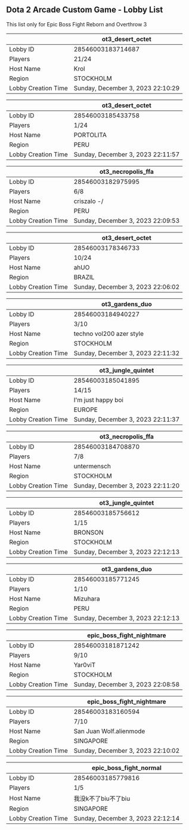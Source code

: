 ## Dota 2 Arcade Custom Game - Lobby List

This list only for Epic Boss Fight Reborn and Overthrow 3

|  | ot3_desert_octet |
| ------ | ------ |
| Lobby ID | 28546003183714687 |
| Players | 21/24 |
| Host Name | Krol |
| Region | STOCKHOLM |
| Lobby Creation Time | Sunday, December 3, 2023 22:10:29 |


|  | ot3_desert_octet |
| ------ | ------ |
| Lobby ID | 28546003185433758 |
| Players | 1/24 |
| Host Name | PORTOLITA |
| Region | PERU |
| Lobby Creation Time | Sunday, December 3, 2023 22:11:57 |


|  | ot3_necropolis_ffa |
| ------ | ------ |
| Lobby ID | 28546003182975995 |
| Players | 6/8 |
| Host Name | criszalo *-*/ |
| Region | PERU |
| Lobby Creation Time | Sunday, December 3, 2023 22:09:53 |


|  | ot3_desert_octet |
| ------ | ------ |
| Lobby ID | 28546003178346733 |
| Players | 10/24 |
| Host Name | ahUO |
| Region | BRAZIL |
| Lobby Creation Time | Sunday, December 3, 2023 22:06:02 |


|  | ot3_gardens_duo |
| ------ | ------ |
| Lobby ID | 28546003184940227 |
| Players | 3/10 |
| Host Name | techno vol200 azer style |
| Region | STOCKHOLM |
| Lobby Creation Time | Sunday, December 3, 2023 22:11:32 |


|  | ot3_jungle_quintet |
| ------ | ------ |
| Lobby ID | 28546003185041895 |
| Players | 14/15 |
| Host Name | I'm just happy boi |
| Region | EUROPE |
| Lobby Creation Time | Sunday, December 3, 2023 22:11:37 |


|  | ot3_necropolis_ffa |
| ------ | ------ |
| Lobby ID | 28546003184708870 |
| Players | 7/8 |
| Host Name | untermensch |
| Region | STOCKHOLM |
| Lobby Creation Time | Sunday, December 3, 2023 22:11:20 |


|  | ot3_jungle_quintet |
| ------ | ------ |
| Lobby ID | 28546003185756612 |
| Players | 1/15 |
| Host Name | BRONSON |
| Region | STOCKHOLM |
| Lobby Creation Time | Sunday, December 3, 2023 22:12:13 |


|  | ot3_gardens_duo |
| ------ | ------ |
| Lobby ID | 28546003185771245 |
| Players | 1/10 |
| Host Name | Mizuhara |
| Region | PERU |
| Lobby Creation Time | Sunday, December 3, 2023 22:12:13 |


|  | epic_boss_fight_nightmare |
| ------ | ------ |
| Lobby ID | 28546003181871242 |
| Players | 9/10 |
| Host Name | Yar0viT |
| Region | STOCKHOLM |
| Lobby Creation Time | Sunday, December 3, 2023 22:08:58 |


|  | epic_boss_fight_nightmare |
| ------ | ------ |
| Lobby ID | 28546003183160594 |
| Players | 7/10 |
| Host Name | San Juan Wolf.alienmode |
| Region | SINGAPORE |
| Lobby Creation Time | Sunday, December 3, 2023 22:10:02 |


|  | epic_boss_fight_normal |
| ------ | ------ |
| Lobby ID | 28546003185779816 |
| Players | 1/5 |
| Host Name | 我没k不了biu不了biu |
| Region | SINGAPORE |
| Lobby Creation Time | Sunday, December 3, 2023 22:12:14 |


